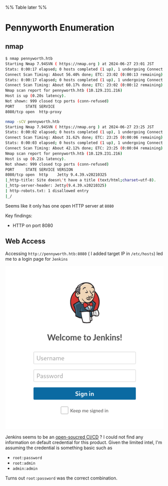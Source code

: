 %% Table later %%

# Pennyworth Enumeration

## nmap 

```bash
$ nmap pennyworth.htb 
Starting Nmap 7.94SVN ( https://nmap.org ) at 2024-06-27 23:01 JST
Stats: 0:00:17 elapsed; 0 hosts completed (1 up), 1 undergoing Connect Scan
Connect Scan Timing: About 56.40% done; ETC: 23:02 (0:00:13 remaining)
Stats: 0:00:17 elapsed; 0 hosts completed (1 up), 1 undergoing Connect Scan
Connect Scan Timing: About 60.17% done; ETC: 23:02 (0:00:12 remaining)
Nmap scan report for pennyworth.htb (10.129.231.216)
Host is up (0.20s latency).
Not shown: 999 closed tcp ports (conn-refused)
PORT     STATE SERVICE
8080/tcp open  http-proxy
```


```bash
nmap -sCV pennyworth.htb 
Starting Nmap 7.94SVN ( https://nmap.org ) at 2024-06-27 23:25 JST
Stats: 0:00:02 elapsed; 0 hosts completed (1 up), 1 undergoing Connect Scan
Connect Scan Timing: About 31.62% done; ETC: 23:25 (0:00:06 remaining)
Stats: 0:00:03 elapsed; 0 hosts completed (1 up), 1 undergoing Connect Scan
Connect Scan Timing: About 42.12% done; ETC: 23:25 (0:00:04 remaining)
Nmap scan report for pennyworth.htb (10.129.231.216)
Host is up (0.21s latency).
Not shown: 999 closed tcp ports (conn-refused)
PORT     STATE SERVICE VERSION
8080/tcp open  http    Jetty 9.4.39.v20210325
|_http-title: Site doesn\'t have a title (text/html;charset=utf-8).
|_http-server-header: Jetty(9.4.39.v20210325)
| http-robots.txt: 1 disallowed entry 
|_/

```

Seems like it only has one open HTTP server at `8080`

Key findings: 
- HTTP on port 8080

## Web Access

Accessing `http://pennyworth.htb:8080` ( I added target IP in `/etc/hosts`) led me to a login page for `Jenkins`

![](assets/jenkings_login.png)

Jenkins seems to be an [open-soucred CI/CD](https://www.jenkins.io/) ? I could not find any information on default credential for this product. Given the limited intel, I'm assuming the credential is something basic such as
- `root:password`
- `root:admin`
- `admin:admin`

Turns out `root:password` was the correct combination.


